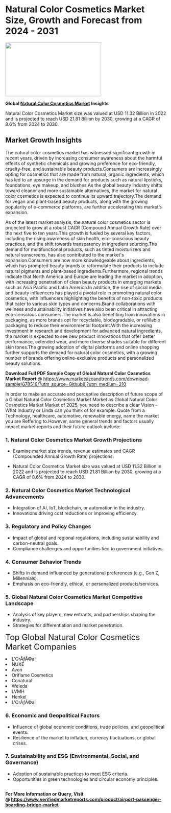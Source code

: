 <H1>Natural Color Cosmetics Market Size, Growth and Forecast from 2024 - 2031</H1><img class="aligncenter size-medium wp-image-584254" src="https://thirdeyenews.in/wp-content/uploads/2024/09/Global-Market-Research-300x168.jpeg" alt="" width="300" height="168" /><p><strong>Global&nbsp;<a href="https://www.marketsizeandtrends.com/download-sample/678516/?utm_source=Github8j?utm_medium=210">Natural Color Cosmetics Market</a> Insights</strong></p><p>Natural Color Cosmetics Market size was valued at USD 11.32 Billion in 2022 and is projected to reach USD 21.81 Billion by 2030, growing at a CAGR of 8.6% from 2024 to 2030.</p><p><h2>Market Growth Insights</h2> <p>The natural color cosmetics market has witnessed significant growth in recent years, driven by increasing consumer awareness about the harmful effects of synthetic chemicals and growing preference for eco-friendly, cruelty-free, and sustainable beauty products.Consumers are increasingly opting for cosmetics that are made from natural, organic ingredients, which has led to an upsurge in the demand for products such as natural lipsticks, foundations, eye makeup, and blushes.As the global beauty industry shifts toward cleaner and more sustainable alternatives, the market for natural color cosmetics is expected to continue its upward trajectory.The demand for vegan and plant-based beauty products, along with the growing popularity of e-commerce platforms, are further accelerating this market’s expansion.</p> <p>As of the latest market analysis, the natural color cosmetics sector is projected to grow at a robust CAGR (Compound Annual Growth Rate) over the next five to ten years.This growth is fueled by several key factors, including the rising awareness of skin health, eco-conscious beauty practices, and the shift towards transparency in ingredient sourcing.The demand for multifunctional products, such as tinted moisturizers and natural sunscreens, has also contributed to the market's expansion.Consumers are now more knowledgeable about ingredients, which has prompted beauty brands to reformulate their products to include natural pigments and plant-based ingredients.Furthermore, regional trends indicate that North America and Europe are leading the market in adoption, with increasing penetration of clean beauty products in emerging markets such as Asia Pacific and Latin America.In addition, the rise of social media and beauty influencers has played a pivotal role in promoting natural color cosmetics, with influencers highlighting the benefits of non-toxic products that cater to various skin types and concerns.Brand collaborations with wellness and sustainability initiatives have also been critical in attracting eco-conscious consumers.The market is also benefiting from innovations in packaging, as more brands opt for recyclable, biodegradable, or refillable packaging to reduce their environmental footprint.With the increasing investment in research and development for advanced natural ingredients, the market is expected to see new product innovations that offer better performance, extended wear, and more diverse shades suitable for different skin tones.The growing adoption of digital platforms and online shopping further supports the demand for natural color cosmetics, with a growing number of brands offering online-exclusive products and personalized beauty solutions.<p><span class=""><strong>Download Full PDF Sample Copy of Global Natural Color Cosmetics Market Report</strong> @ <a href="https://www.marketsizeandtrends.com/download-sample/678516/?utm_source=Github8j?utm_medium=210" target="_blank">https://www.marketsizeandtrends.com/download-sample/678516/?utm_source=Github8j?utm_medium=210</a></span></p><p>In order to make an accurate and perceptive description of future scope of a Global&nbsp;Natural Color Cosmetics Market Market as Global&nbsp;Natural Color Cosmetics Market Market of 2025, you need to describe a clear Vision &ndash; What Industry or Linda can you think of for example: Quote from a Technology, healthcare, automotive, renewable energy, name the market you are Reffering to.However, some general trends and factors usually impact market reports and their future outlook include:</p><h3>1.&nbsp;<strong>Natural Color Cosmetics Market Growth Projections</strong></h3><ul><li>Examine market size trends, revenue estimates and CAGR (Compounded Annual Growth Rate) projections.</li><li><p>Natural Color Cosmetics Market size was valued at USD 11.32 Billion in 2022 and is projected to reach USD 21.81 Billion by 2030, growing at a CAGR of 8.6% from 2024 to 2030.</p></li></ul><h3>2.&nbsp;<strong>Natural Color Cosmetics Market Technological Advancements</strong></h3><ul><li>Integration of AI, IoT, blockchain, or automation in the industry.</li><li>Innovations driving cost reductions or improving efficiency.</li></ul><h3>3.&nbsp;<strong>Regulatory and Policy Changes</strong></h3><ul><li>Impact of global and regional regulations, including sustainability and carbon-neutral goals.</li><li>Compliance challenges and opportunities tied to government initiatives.</li></ul><h3>4.&nbsp;<strong>Consumer Behavior Trends</strong></h3><ul><li>Shifts in demand influenced by generational preferences (e.g., Gen Z, Millennials).</li><li>Emphasis on eco-friendly, ethical, or personalized products/services.</li></ul><h3>5.&nbsp;<strong>Global Natural Color Cosmetics Market Competitive Landscape</strong></h3><ul><li>Analysis of key players, new entrants, and partnerships shaping the industry.</li><li>Strategies for differentiation and market penetration.</li></ul><p data-pm-slice="1 1 []"><span style="color: inherit; font-family: inherit; font-size: 25px;">Top Global Natural Color Cosmetics Market Companies</span></p><div class="" data-test-id=""><p><li>L'OrÃƒÂ©al</li><li> NUXE</li><li> Avon</li><li> Oriflame Cosmetics</li><li> Conatural</li><li> Weleda</li><li> LVMH</li><li> Henkel</li><li> L'OrÃƒÂ©al</li></p></div><h3>6.&nbsp;<strong>Economic and Geopolitical Factors</strong></h3><ul><li>Influence of global economic conditions, trade policies, and geopolitical events.</li><li>Resilience of the market to inflation, currency fluctuations, or global crises.</li></ul><h3>7.&nbsp;<strong>Sustainability and ESG (Environmental, Social, and Governance)</strong></h3><ul><li>Adoption of sustainable practices to meet ESG criteria.</li><li>Opportunities in green technologies and circular economy principles.</li></ul><h2><strong style="font-size: 14px;">For More Information or Query, Visit @&nbsp;</strong><a style="background-color: #ffffff; font-size: 14px;" href="https://www.marketsizeandtrends.com/report/natural-color-cosmetics-market/" target="_blank">https://www.verifiedmarketreports.com/product/airport-passenger-boarding-bridge-market</a></h2>